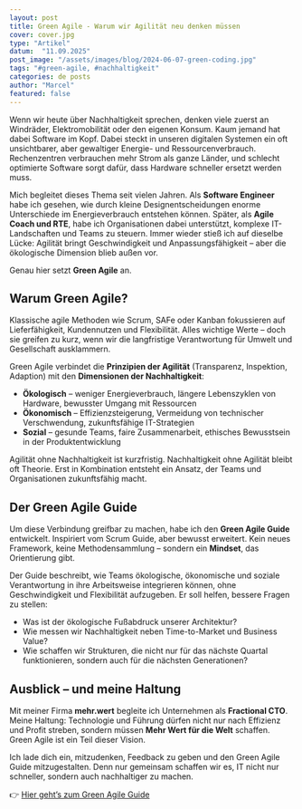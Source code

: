 ```yaml
---
layout: post
title: Green Agile - Warum wir Agilität neu denken müssen
cover: cover.jpg
type: "Artikel"
datum:  "11.09.2025"
post_image: "/assets/images/blog/2024-06-07-green-coding.jpg"
tags: "#green-agile, #nachhaltigkeit"
categories: de posts
author: "Marcel"
featured: false
---
```


Wenn wir heute über Nachhaltigkeit sprechen, denken viele zuerst an Windräder, Elektromobilität oder den eigenen Konsum. Kaum jemand hat dabei Software im Kopf. Dabei steckt in unseren digitalen Systemen ein oft unsichtbarer, aber gewaltiger Energie- und Ressourcenverbrauch. Rechenzentren verbrauchen mehr Strom als ganze Länder, und schlecht optimierte Software sorgt dafür, dass Hardware schneller ersetzt werden muss.  

Mich begleitet dieses Thema seit vielen Jahren. Als **Software Engineer** habe ich gesehen, wie durch kleine Designentscheidungen enorme Unterschiede im Energieverbrauch entstehen können. Später, als **Agile Coach und RTE**, habe ich Organisationen dabei unterstützt, komplexe IT-Landschaften und Teams zu steuern. Immer wieder stieß ich auf dieselbe Lücke: Agilität bringt Geschwindigkeit und Anpassungsfähigkeit – aber die ökologische Dimension blieb außen vor.  

Genau hier setzt **Green Agile** an.  

## Warum Green Agile?  

Klassische agile Methoden wie Scrum, SAFe oder Kanban fokussieren auf Lieferfähigkeit, Kundennutzen und Flexibilität. Alles wichtige Werte – doch sie greifen zu kurz, wenn wir die langfristige Verantwortung für Umwelt und Gesellschaft ausklammern.  

Green Agile verbindet die **Prinzipien der Agilität** (Transparenz, Inspektion, Adaption) mit den **Dimensionen der Nachhaltigkeit**:  
- **Ökologisch** – weniger Energieverbrauch, längere Lebenszyklen von Hardware, bewusster Umgang mit Ressourcen  
- **Ökonomisch** – Effizienzsteigerung, Vermeidung von technischer Verschwendung, zukunftsfähige IT-Strategien  
- **Sozial** – gesunde Teams, faire Zusammenarbeit, ethisches Bewusstsein in der Produktentwicklung  

Agilität ohne Nachhaltigkeit ist kurzfristig. Nachhaltigkeit ohne Agilität bleibt oft Theorie. Erst in Kombination entsteht ein Ansatz, der Teams und Organisationen zukunftsfähig macht.  

## Der Green Agile Guide  

Um diese Verbindung greifbar zu machen, habe ich den **Green Agile Guide** entwickelt. Inspiriert vom Scrum Guide, aber bewusst erweitert. Kein neues Framework, keine Methodensammlung – sondern ein **Mindset**, das Orientierung gibt.  

Der Guide beschreibt, wie Teams ökologische, ökonomische und soziale Verantwortung in ihre Arbeitsweise integrieren können, ohne Geschwindigkeit und Flexibilität aufzugeben. Er soll helfen, bessere Fragen zu stellen:  
- Was ist der ökologische Fußabdruck unserer Architektur?  
- Wie messen wir Nachhaltigkeit neben Time-to-Market und Business Value?  
- Wie schaffen wir Strukturen, die nicht nur für das nächste Quartal funktionieren, sondern auch für die nächsten Generationen?  

## Ausblick – und meine Haltung  

Mit meiner Firma **mehr.wert** begleite ich Unternehmen als **Fractional CTO**. Meine Haltung: Technologie und Führung dürfen nicht nur nach Effizienz und Profit streben, sondern müssen **Mehr Wert für die Welt** schaffen. Green Agile ist ein Teil dieser Vision.  

Ich lade dich ein, mitzudenken, Feedback zu geben und den Green Agile Guide mitzugestalten. Denn nur gemeinsam schaffen wir es, IT nicht nur schneller, sondern auch nachhaltiger zu machen.  

👉 [Hier geht’s zum Green Agile Guide](https://greenagile.org)  